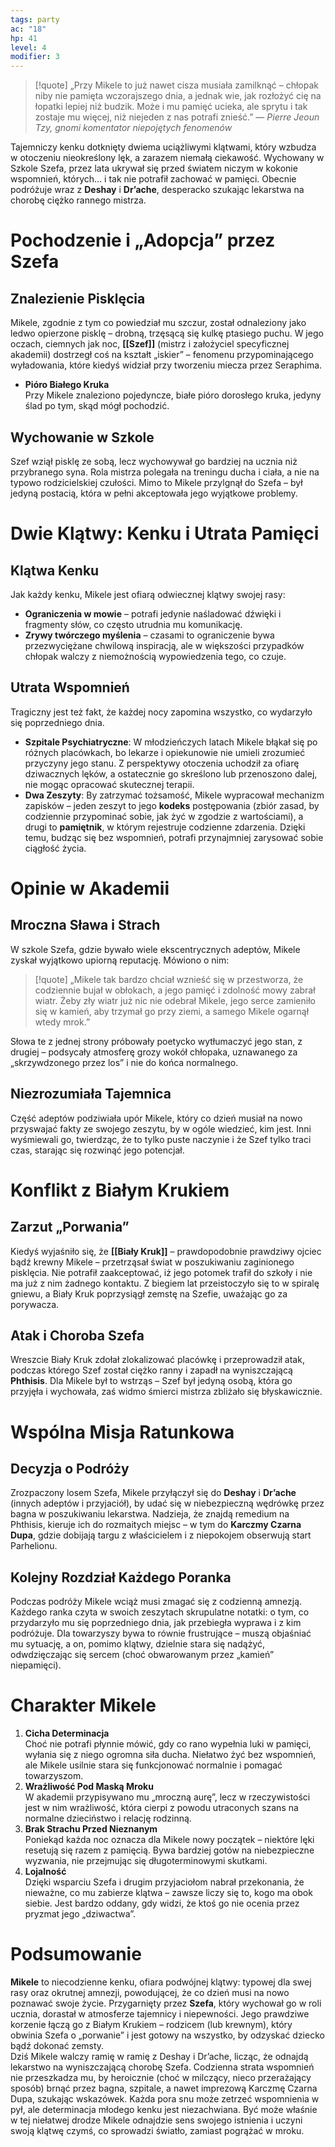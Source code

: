 ```yaml
---
tags: party
ac: "18"
hp: 41
level: 4
modifier: 3
---
```

> [!quote] „Przy Mikele to już nawet cisza musiała zamilknąć – chłopak niby nie pamięta wczorajszego dnia, a jednak wie, jak rozłożyć cię na łopatki lepiej niż budzik. Może i mu pamięć ucieka, ale sprytu i tak zostaje mu więcej, niż niejeden z nas potrafi znieść.”
> — _Pierre Jeoun Tzy, gnomi komentator niepojętych fenomenów_

Tajemniczy kenku dotknięty dwiema uciążliwymi klątwami, który wzbudza w otoczeniu nieokreślony lęk, a zarazem niemałą ciekawość. Wychowany w Szkole Szefa, przez lata ukrywał się przed światem niczym w kokonie wspomnień, których… i tak nie potrafił zachować w pamięci. Obecnie podróżuje wraz z **Deshay** i **Dr’ache**, desperacko szukając lekarstwa na chorobę ciężko rannego mistrza.
# Pochodzenie i „Adopcja” przez Szefa
## Znalezienie Pisklęcia
Mikele, zgodnie z tym co powiedział mu szczur, został odnaleziony jako ledwo opierzone pisklę – drobną, trzęsącą się kulkę ptasiego puchu. W jego oczach, ciemnych jak noc, **[[Szef]]** (mistrz i założyciel specyficznej akademii) dostrzegł coś na kształt „iskier” – fenomenu przypominającego wyładowania, które kiedyś widział przy tworzeniu miecza przez Seraphima.
- **Pióro Białego Kruka**  
    Przy Mikele znaleziono pojedyncze, białe pióro dorosłego kruka, jedyny ślad po tym, skąd mógł pochodzić.
## Wychowanie w Szkole
Szef wziął pisklę ze sobą, lecz wychowywał go bardziej na ucznia niż przybranego syna. Rola mistrza polegała na treningu ducha i ciała, a nie na typowo rodzicielskiej czułości. Mimo to Mikele przylgnął do Szefa – był jedyną postacią, która w pełni akceptowała jego wyjątkowe problemy.
# Dwie Klątwy: Kenku i Utrata Pamięci
## Klątwa Kenku
Jak każdy kenku, Mikele jest ofiarą odwiecznej klątwy swojej rasy:
- **Ograniczenia w mowie** – potrafi jedynie naśladować dźwięki i fragmenty słów, co często utrudnia mu komunikację.
- **Zrywy twórczego myślenia** – czasami to ograniczenie bywa przezwyciężane chwilową inspiracją, ale w większości przypadków chłopak walczy z niemożnością wypowiedzenia tego, co czuje.
## Utrata Wspomnień
Tragiczny jest też fakt, że każdej nocy zapomina wszystko, co wydarzyło się poprzedniego dnia.
- **Szpitale Psychiatryczne**: W młodzieńczych latach Mikele błąkał się po różnych placówkach, bo lekarze i opiekunowie nie umieli zrozumieć przyczyny jego stanu. Z perspektywy otoczenia uchodził za ofiarę dziwacznych lęków, a ostatecznie go skreślono lub przenoszono dalej, nie mogąc opracować skutecznej terapii.
- **Dwa Zeszyty**: By zatrzymać tożsamość, Mikele wypracował mechanizm zapisków – jeden zeszyt to jego **kodeks** postępowania (zbiór zasad, by codziennie przypominać sobie, jak żyć w zgodzie z wartościami), a drugi to **pamiętnik**, w którym rejestruje codzienne zdarzenia. Dzięki temu, budząc się bez wspomnień, potrafi przynajmniej zarysować sobie ciągłość życia.
# Opinie w Akademii
## Mroczna Sława i Strach
W szkole Szefa, gdzie bywało wiele ekscentrycznych adeptów, Mikele zyskał wyjątkowo upiorną reputację. Mówiono o nim:
> [!quote] „Mikele tak bardzo chciał wznieść się w przestworza, że codziennie bujał w obłokach, a jego pamięć i zdolność mowy zabrał wiatr. Żeby zły wiatr już nic nie odebrał Mikele, jego serce zamieniło się w kamień, aby trzymał go przy ziemi, a samego Mikele ogarnął wtedy mrok.”

Słowa te z jednej strony próbowały poetycko wytłumaczyć jego stan, z drugiej – podsycały atmosferę grozy wokół chłopaka, uznawanego za „skrzywdzonego przez los” i nie do końca normalnego.
## Niezrozumiała Tajemnica
Część adeptów podziwiała upór Mikele, który co dzień musiał na nowo przyswajać fakty ze swojego zeszytu, by w ogóle wiedzieć, kim jest. Inni wyśmiewali go, twierdząc, że to tylko puste naczynie i że Szef tylko traci czas, starając się rozwinąć jego potencjał.
# Konflikt z Białym Krukiem
## Zarzut „Porwania”
Kiedyś wyjaśniło się, że **[[Biały Kruk]]** – prawdopodobnie prawdziwy ojciec bądź krewny Mikele – przetrząsał świat w poszukiwaniu zaginionego pisklęcia. Nie potrafił zaakceptować, iż jego potomek trafił do szkoły i nie ma już z nim żadnego kontaktu. Z biegiem lat przeistoczyło się to w spiralę gniewu, a Biały Kruk poprzysiągł zemstę na Szefie, uważając go za porywacza.
## Atak i Choroba Szefa
Wreszcie Biały Kruk zdołał zlokalizować placówkę i przeprowadził atak, podczas którego Szef został ciężko ranny i zapadł na wyniszczającą **Phthisis**. Dla Mikele był to wstrząs – Szef był jedyną osobą, która go przyjęła i wychowała, zaś widmo śmierci mistrza zbliżało się błyskawicznie.
# Wspólna Misja Ratunkowa
## Decyzja o Podróży
Zrozpaczony losem Szefa, Mikele przyłączył się do **Deshay** i **Dr’ache** (innych adeptów i przyjaciół), by udać się w niebezpieczną wędrówkę przez bagna w poszukiwaniu lekarstwa. Nadzieja, że znajdą remedium na Phthisis, kieruje ich do rozmaitych miejsc – w tym do **Karczmy Czarna Dupa**, gdzie dobijają targu z właścicielem i z niepokojem obserwują start Parhelionu.
## Kolejny Rozdział Każdego Poranka
Podczas podróży Mikele wciąż musi zmagać się z codzienną amnezją. Każdego ranka czyta w swoich zeszytach skrupulatne notatki: o tym, co przydarzyło mu się poprzedniego dnia, jak przebiegła wyprawa i z kim podróżuje. Dla towarzyszy bywa to równie frustrujące – muszą objaśniać mu sytuację, a on, pomimo klątwy, dzielnie stara się nadążyć, odwdzięczając się sercem (choć obwarowanym przez „kamień” niepamięci).
# Charakter Mikele
1. **Cicha Determinacja**  
    Choć nie potrafi płynnie mówić, gdy co rano wypełnia luki w pamięci, wyłania się z niego ogromna siła ducha. Niełatwo żyć bez wspomnień, ale Mikele usilnie stara się funkcjonować normalnie i pomagać towarzyszom.
2. **Wrażliwość Pod Maską Mroku**  
    W akademii przypisywano mu „mroczną aurę”, lecz w rzeczywistości jest w nim wrażliwość, która cierpi z powodu utraconych szans na normalne dzieciństwo i relację rodzinną.
3. **Brak Strachu Przed Nieznanym**  
    Poniekąd każda noc oznacza dla Mikele nowy początek – niektóre lęki resetują się razem z pamięcią. Bywa bardziej gotów na niebezpieczne wyzwania, nie przejmując się długoterminowymi skutkami.
4. **Lojalność**  
    Dzięki wsparciu Szefa i drugim przyjaciołom nabrał przekonania, że nieważne, co mu zabierze klątwa – zawsze liczy się to, kogo ma obok siebie. Jest bardzo oddany, gdy widzi, że ktoś go nie ocenia przez pryzmat jego „dziwactwa”.
# Podsumowanie
**Mikele** to niecodzienne kenku, ofiara podwójnej klątwy: typowej dla swej rasy oraz okrutnej amnezji, powodującej, że co dzień musi na nowo poznawać swoje życie. Przygarnięty przez **Szefa**, który wychował go w roli ucznia, dorastał w atmosferze tajemnicy i niepewności. Jego prawdziwe korzenie łączą go z Białym Krukiem – rodzicem (lub krewnym), który obwinia Szefa o „porwanie” i jest gotowy na wszystko, by odzyskać dziecko bądź dokonać zemsty.  
Dziś Mikele walczy ramię w ramię z Deshay i Dr’ache, licząc, że odnajdą lekarstwo na wyniszczającą chorobę Szefa. Codzienna strata wspomnień nie przeszkadza mu, by heroicznie (choć w milczący, nieco przerażający sposób) brnąć przez bagna, szpitale, a nawet imprezową Karczmę Czarna Dupa, szukając wskazówek. Każda pora snu może zetrzeć wspomnienia w pył, ale determinacja młodego kenku jest niezachwiana. Być może właśnie w tej niełatwej drodze Mikele odnajdzie sens swojego istnienia i uczyni swoją klątwę czymś, co sprowadzi światło, zamiast pogrążać w mroku.